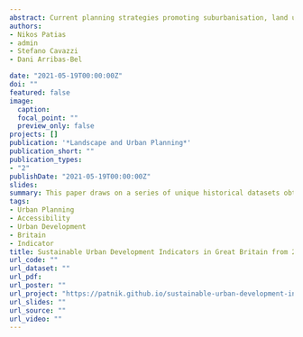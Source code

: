 ```yaml
---
abstract: Current planning strategies promoting suburbanisation, land use zoning and low built-up density areas tend to increase the environmental footprint of cities. In the last decades, international and local government plans are increasingly targeted at making urban areas more sustainable. Urban structure has been proved to be an important factor guiding urban smart growth policies that promote sustainable urban environments and improve neighbourhood social cohesion. This paper draws on a series of unique historical datasets obtained from Ordnance Survey, covering the largest British urban areas over the last 15 years (2001-2016) to develop a set of twelve indicators and a composite Sustainable Urban Development Index to quantitatively measure and assess key built environment features and their relative change compared to other areas at each point in time based on regular 1 km2 grids. The results show that there is a relative increase in urban structure sustainability of areas in and around city centres and identify that the primary built environment feature driving these improvements was an increase in walkable spaces.
authors:
- Nikos Patias
- admin
- Stefano Cavazzi
- Dani Arribas-Bel

date: "2021-05-19T00:00:00Z"
doi: ""
featured: false
image:
  caption: 
  focal_point: ""
  preview_only: false
projects: []
publication: '*Landscape and Urban Planning*'
publication_short: ""
publication_types:
- "2"
publishDate: "2021-05-19T00:00:00Z"
slides: 
summary: This paper draws on a series of unique historical datasets obtained from Ordnance Survey, covering the largest British urban areas over the last 15 years (2001-2016) to develop a set of twelve indicators and a composite Sustainable Urban Development Index to quantitatively measure and assess key built environment features and their relative change compared to other areas at each point in time based on regular 1 km2 grids.
tags:
- Urban Planning
- Accessibility
- Urban Development
- Britain
- Indicator
title: Sustainable Urban Development Indicators in Great Britain from 2011 to 2016
url_code: ""
url_dataset: ""
url_pdf: 
url_poster: ""
url_project: "https://patnik.github.io/sustainable-urban-development-index/"
url_slides: ""
url_source: ""
url_video: ""
---
```

